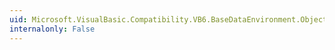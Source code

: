 ```yaml
---
uid: Microsoft.VisualBasic.Compatibility.VB6.BaseDataEnvironment.Object
internalonly: False
---
```

